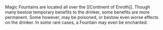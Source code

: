 
Magic Fountains are located all over the [[Continent of Enroth]]. Though many bestow temporary benefits to the drinker, some benefits are more permanent. Some however, may be poisoned, or bestow even worse effects on the drinker. In some rare cases, a Fountain may even be enchanted.

 